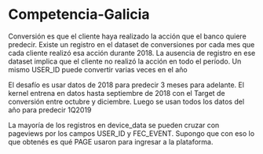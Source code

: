 # Competencia-Galicia

Conversión es que el cliente haya realizado la acción que el banco quiere predecir. Existe un registro en el dataset de conversiones por cada mes que cada cliente realizó esa acción durante 2018. La ausencia de registro en ese dataset implica que el cliente no realizó la acción en todo el período.
Un mismo USER_ID puede convertir varias veces en el año

El desafío es usar datos de 2018 para predecir 3 meses para adelante. El kernel entrena en datos hasta septiembre de 2018 con el Target de conversión entre octubre y diciembre. Luego se usan todos los datos del año para predecir 1Q2019

La mayoría de los registros en device_data se pueden cruzar con pageviews por los campos USER_ID y FEC_EVENT. Supongo que con eso lo que obtenés es qué PAGE usaron para ingresar a la plataforma.
